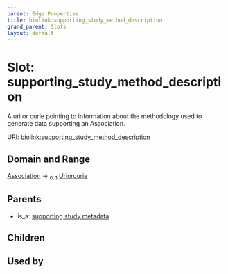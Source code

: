 ```yaml
---
parent: Edge Properties
title: biolink:supporting_study_method_description
grand_parent: Slots
layout: default
---
```


# Slot: supporting_study_method_description


A uri or curie pointing to information about the methodology used to generate data supporting an Association.

URI: [biolink:supporting_study_method_description](https://w3id.org/biolink/supporting_study_method_description)

## Domain and Range

[Association](Association.md) ->  <sub>0..1</sub> [Uriorcurie](types/Uriorcurie.md)

## Parents

 *  is_a: [supporting study metadata](supporting_study_metadata.md)

## Children


## Used by

